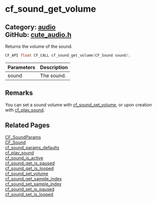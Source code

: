 [](../header.md ':include')

# cf_sound_get_volume

Category: [audio](/api_reference?id=audio)  
GitHub: [cute_audio.h](https://github.com/RandyGaul/cute_framework/blob/master/include/cute_audio.h)  
---

Returns the volume of the sound.

```cpp
CF_API float CF_CALL cf_sound_get_volume(CF_Sound sound);
```

Parameters | Description
--- | ---
sound | The sound.

## Remarks

You can set a sound volume with [cf_sound_set_volume](/audio/cf_sound_set_volume.md), or upon creation with [cf_play_sound](/audio/cf_play_sound.md).

## Related Pages

[CF_SoundParams](/audio/cf_soundparams.md)  
[CF_Sound](/audio/cf_sound.md)  
[cf_sound_params_defaults](/audio/cf_sound_params_defaults.md)  
[cf_play_sound](/audio/cf_play_sound.md)  
[cf_sound_is_active](/audio/cf_sound_is_active.md)  
[cf_sound_get_is_paused](/audio/cf_sound_get_is_paused.md)  
[cf_sound_get_is_looped](/audio/cf_sound_get_is_looped.md)  
[cf_sound_set_volume](/audio/cf_sound_set_volume.md)  
[cf_sound_get_sample_index](/audio/cf_sound_get_sample_index.md)  
[cf_sound_set_sample_index](/audio/cf_sound_set_sample_index.md)  
[cf_sound_set_is_paused](/audio/cf_sound_set_is_paused.md)  
[cf_sound_set_is_looped](/audio/cf_sound_set_is_looped.md)  
